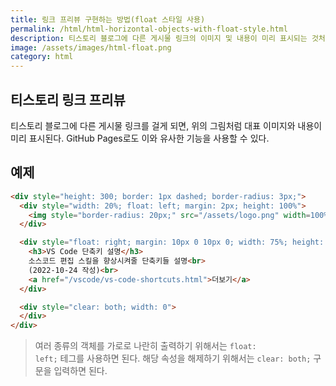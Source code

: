 ```yaml
---
title: 링크 프리뷰 구현하는 방법(float 스타일 사용)
permalink: /html/html-horizontal-objects-with-float-style.html
description: 티스토리 블로그에 다른 게시물 링크의 이미지 및 내용이 미리 표시되는 것처럼 프리뷰를 구현하는 방법 설명
image: /assets/images/html-float.png
category: html
---
```


티스토리 링크 프리뷰
---


티스토리 블로그에 다른 게시물 링크를 걸게 되면, 
위의 그림처럼 대표 이미지와 내용이 미리 표시된다.
GitHub Pages로도 이와 유사한 기능을 사용할 수 있다. 


예제
---


```html
<div style="height: 300; border: 1px dashed; border-radius: 3px;">
  <div style="width: 20%; float: left; margin: 2px; height: 100%">
    <img style="border-radius: 20px;" src="/assets/logo.png" width=100%>
  </div>

  <div style="float: right; margin: 10px 0 10px 0; width: 75%; height: 100%">
    <h3>VS Code 단축키 설명</h3>
    소스코드 편집 스킬을 향상시켜줄 단축키들 설명<br>
    (2022-10-24 작성)<br>
    <a href="/vscode/vs-code-shortcuts.html">더보기</a>
  </div>

  <div style="clear: both; width: 0">
  </div>
</div>
```


>여러 종류의 객체를 가로로 나란히 출력하기 위해서는 <code>float: left;</code> 테그를 사용하면 된다.
>해당 속성을 해제하기 위해서는 <code>clear: both;</code> 구문을 입력하면 된다. 



